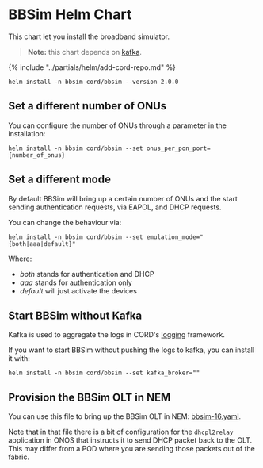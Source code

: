# BBSim Helm Chart

This chart let you install the broadband simulator.

>**Note:** this chart depends on [kafka](kafka.md).

{% include "../partials/helm/add-cord-repo.md" %}

```shell
helm install -n bbsim cord/bbsim --version 2.0.0
```

## Set a different number of ONUs

You can configure the number of ONUs through a parameter in the installation:

```shell
helm install -n bbsim cord/bbsim --set onus_per_pon_port={number_of_onus}
```

## Set a different mode

By default BBSim will bring up a certain number of ONUs and the start sending
authentication requests, via EAPOL, and DHCP requests.

You can change the behaviour via:

```shell
helm install -n bbsim cord/bbsim --set emulation_mode="{both|aaa|default}"
```

Where:

- *both* stands for authentication and DHCP
- *aaa* stands for authentication only
- *default* will just activate the devices

## Start BBSim without Kafka

Kafka is used to aggregate the logs in CORD's [logging](logging-monitoring.md)
framework.

If you want to start BBSim without pushing the logs to kafka, you can install it
with:

```shell
helm install -n bbsim cord/bbsim --set kafka_broker=""
```

## Provision the BBSim OLT in NEM

You can use this file to bring up the BBSim OLT in NEM: [bbsim-16.yaml](https://github.com/opencord/pod-configs/blob/master/tosca-configs/bbsim/bbsim-16.yaml).

Note that in that file there is a bit of configuration for the `dhcpl2relay` application
in ONOS that instructs it to send DHCP packet back to the OLT. This may differ
from a POD where you are sending those packets out of the fabric.